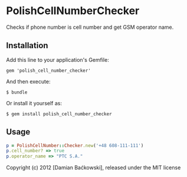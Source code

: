 # PolishCellNumberChecker

Checks if phone number is cell number and get GSM operator name.

## Installation

Add this line to your application's Gemfile:

    gem 'polish_cell_number_checker'

And then execute:

    $ bundle

Or install it yourself as:

    $ gem install polish_cell_number_checker

## Usage

```ruby
p = PolishCellNumber::Checker.new('+48 608-111-111')
p.cell_number? => true
p.operator_name => "PTC S.A."
```

Copyright (c) 2012 [Damian Baćkowski], released under the MIT license